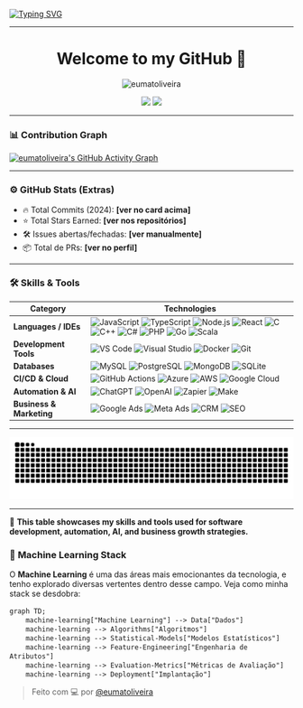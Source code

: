 <!--   my-ticker -->     
[![Typing SVG](https://readme-typing-svg.herokuapp.com?color=%2336BCF7&center=true&vCenter=true&width=600&lines=Hi+there+%F0%9F%91%8B,+I+am+Matheus;Welcome+to+My+Profile!;Over+5+years+of+business+experience;Always+learning+new+things;Junior+Full-stack+developer+and+growth+strategist;Automation+and+AI+enthusiast)](https://git.io/typing-svg)

---

<h1 align="center">Welcome to my GitHub 👋</h1>

<p align="center">
  <img src="https://count.getloli.com/get/@eumatoliveira?theme=rule34" alt="eumatoliveira" />
</p>

<div align="center">
  <img src="https://github-readme-stats.vercel.app/api?username=eumatoliveira&show_icons=true&theme=tokyonight&hide_border=true&hide_title=true" width="400"/>
  <img src="https://github-readme-stats.vercel.app/api/top-langs/?username=eumatoliveira&layout=compact&theme=tokyonight&hide_border=true" width="400"/>
</div>

---

### 📊 Contribution Graph
[![eumatoliveira's GitHub Activity Graph](https://github-readme-activity-graph.vercel.app/graph?username=eumatoliveira&theme=github-compact)](https://github.com/Ashutosh00710/github-readme-activity-graph)

---

### ⚙️ GitHub Stats (Extras)

- 🔥 Total Commits (2024): **[ver no card acima]**
- ⭐ Total Stars Earned: **[ver nos repositórios]**
- 🛠️ Issues abertas/fechadas: **[ver manualmente]**
- 📦 Total de PRs: **[ver no perfil]**

---

### 🛠 **Skills & Tools**

| **Category**             | **Technologies** |
|--------------------------|------------------|
| **Languages / IDEs**      | ![JavaScript](https://img.shields.io/badge/-JavaScript-F7DF1E?style=flat&logo=JavaScript&logoColor=black) ![TypeScript](https://img.shields.io/badge/-TypeScript-3178C6?style=flat&logo=TypeScript&logoColor=white) ![Node.js](https://img.shields.io/badge/-Node.js-339933?style=flat&logo=node.js&logoColor=white) ![React](https://img.shields.io/badge/-React-61DAFB?style=flat&logo=React&logoColor=black) ![C](https://img.shields.io/badge/-C-00599C?style=flat&logo=C&logoColor=white) ![C++](https://img.shields.io/badge/-C++-00599C?style=flat&logo=C%2B%2B&logoColor=white) ![C#](https://img.shields.io/badge/-C%23-239120?style=flat&logo=C-Sharp&logoColor=white) ![PHP](https://img.shields.io/badge/-PHP-777BB4?style=flat&logo=PHP&logoColor=white) ![Go](https://img.shields.io/badge/-Go-00ADD8?style=flat&logo=Go&logoColor=white) ![Scala](https://img.shields.io/badge/-Scala-DC322F?style=flat&logo=Scala&logoColor=white) |
| **Development Tools**     | ![VS Code](https://img.shields.io/badge/-VS%20Code-007ACC?style=flat&logo=visual-studio-code&logoColor=white) ![Visual Studio](https://img.shields.io/badge/-Visual%20Studio-5C2D91?style=flat&logo=Visual-Studio&logoColor=white) ![Docker](https://img.shields.io/badge/-Docker-2496ED?style=flat&logo=Docker&logoColor=white) ![Git](https://img.shields.io/badge/-Git-F05032?style=flat&logo=git&logoColor=white) |
| **Databases**             | ![MySQL](https://img.shields.io/badge/-MySQL-4479A1?style=flat&logo=MySQL&logoColor=white) ![PostgreSQL](https://img.shields.io/badge/-PostgreSQL-336791?style=flat&logo=PostgreSQL&logoColor=white) ![MongoDB](https://img.shields.io/badge/-MongoDB-47A248?style=flat&logo=MongoDB&logoColor=white) ![SQLite](https://img.shields.io/badge/-SQLite-003B57?style=flat&logo=SQLite&logoColor=white) |
| **CI/CD & Cloud**         | ![GitHub Actions](https://img.shields.io/badge/-GitHub%20Actions-2088FF?style=flat&logo=GitHub-Actions&logoColor=white) ![Azure](https://img.shields.io/badge/-Azure-0078D4?style=flat&logo=Microsoft-Azure&logoColor=white) ![AWS](https://img.shields.io/badge/-AWS-232F3E?style=flat&logo=Amazon-AWS&logoColor=white) ![Google Cloud](https://img.shields.io/badge/-Google%20Cloud-4285F4?style=flat&logo=Google-Cloud&logoColor=white) |
| **Automation & AI**       | ![ChatGPT](https://img.shields.io/badge/-ChatGPT-444444?style=flat&logo=ChatGPT) ![OpenAI](https://img.shields.io/badge/-OpenAI-412991?style=flat&logo=OpenAI&logoColor=white) ![Zapier](https://img.shields.io/badge/-Zapier-FF4A00?style=flat&logo=Zapier&logoColor=white) ![Make](https://img.shields.io/badge/-Make-5E60CE?style=flat&logo=Make&logoColor=white) |
| **Business & Marketing**  | ![Google Ads](https://img.shields.io/badge/-Google%20Ads-4285F4?style=flat&logo=Google-Ads&logoColor=white) ![Meta Ads](https://img.shields.io/badge/-Meta%20Ads-1877F2?style=flat&logo=Facebook&logoColor=white) ![CRM](https://img.shields.io/badge/-CRM-00A859?style=flat&logo=Salesforce&logoColor=white) ![SEO](https://img.shields.io/badge/-SEO-4CAF50?style=flat&logo=Google-Analytics&logoColor=white) |

---

<!--   green snake -->
![GitHub Contribution Snake](https://raw.githubusercontent.com/BEPb/BEPb/output/github-contribution-grid-snake.svg)

---

🚀 **This table showcases my skills and tools used for software development, automation, AI, and business growth strategies.**

### 🧠 **Machine Learning Stack**

O **Machine Learning** é uma das áreas mais emocionantes da tecnologia, e tenho explorado diversas vertentes dentro desse campo. Veja como minha stack se desdobra:

```mermaid
graph TD;
    machine-learning["Machine Learning"] --> Data["Dados"]
    machine-learning --> Algorithms["Algoritmos"]
    machine-learning --> Statistical-Models["Modelos Estatísticos"]
    machine-learning --> Feature-Engineering["Engenharia de Atributos"]
    machine-learning --> Evaluation-Metrics["Métricas de Avaliação"]
    machine-learning --> Deployment["Implantação"]
````

> Feito com 💻 por [@eumatoliveira](https://github.com/eumatoliveira)


